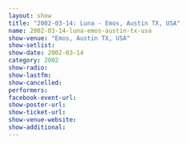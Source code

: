 ```yaml
---
layout: show
title: "2002-03-14: Luna - Emos, Austin TX, USA"
name: 2002-03-14-luna-emos-austin-tx-usa
show-venue: "Emos, Austin TX, USA"
show-setlist: 
show-date: 2002-03-14
category: 2002
show-radio: 
show-lastfm: 
show-cancelled: 
performers: 
facebook-event-url: 
show-poster-url: 
show-ticket-url: 
show-venue-website: 
show-additional: 
---
```



